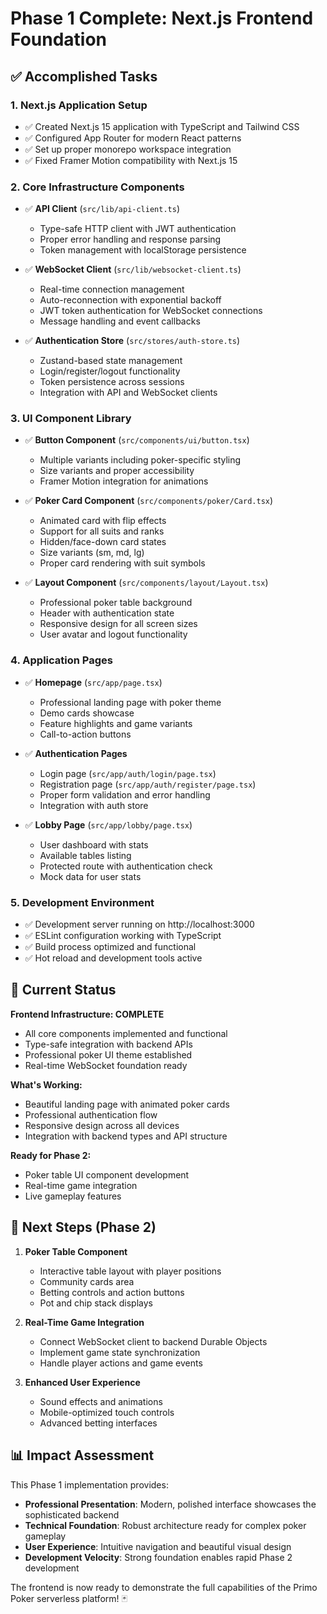 # Phase 1 Complete: Next.js Frontend Foundation

## ✅ Accomplished Tasks

### 1. Next.js Application Setup
- ✅ Created Next.js 15 application with TypeScript and Tailwind CSS
- ✅ Configured App Router for modern React patterns
- ✅ Set up proper monorepo workspace integration
- ✅ Fixed Framer Motion compatibility with Next.js 15

### 2. Core Infrastructure Components
- ✅ **API Client** (`src/lib/api-client.ts`)
  - Type-safe HTTP client with JWT authentication
  - Proper error handling and response parsing
  - Token management with localStorage persistence

- ✅ **WebSocket Client** (`src/lib/websocket-client.ts`)
  - Real-time connection management
  - Auto-reconnection with exponential backoff
  - JWT token authentication for WebSocket connections
  - Message handling and event callbacks

- ✅ **Authentication Store** (`src/stores/auth-store.ts`)
  - Zustand-based state management
  - Login/register/logout functionality
  - Token persistence across sessions
  - Integration with API and WebSocket clients

### 3. UI Component Library
- ✅ **Button Component** (`src/components/ui/button.tsx`)
  - Multiple variants including poker-specific styling
  - Size variants and proper accessibility
  - Framer Motion integration for animations

- ✅ **Poker Card Component** (`src/components/poker/Card.tsx`)
  - Animated card with flip effects
  - Support for all suits and ranks
  - Hidden/face-down card states
  - Size variants (sm, md, lg)
  - Proper card rendering with suit symbols

- ✅ **Layout Component** (`src/components/layout/Layout.tsx`)
  - Professional poker table background
  - Header with authentication state
  - Responsive design for all screen sizes
  - User avatar and logout functionality

### 4. Application Pages
- ✅ **Homepage** (`src/app/page.tsx`)
  - Professional landing page with poker theme
  - Demo cards showcase
  - Feature highlights and game variants
  - Call-to-action buttons

- ✅ **Authentication Pages**
  - Login page (`src/app/auth/login/page.tsx`)
  - Registration page (`src/app/auth/register/page.tsx`)
  - Proper form validation and error handling
  - Integration with auth store

- ✅ **Lobby Page** (`src/app/lobby/page.tsx`)
  - User dashboard with stats
  - Available tables listing
  - Protected route with authentication check
  - Mock data for user stats

### 5. Development Environment
- ✅ Development server running on http://localhost:3000
- ✅ ESLint configuration working with TypeScript
- ✅ Build process optimized and functional
- ✅ Hot reload and development tools active

## 🎯 Current Status

**Frontend Infrastructure: COMPLETE**
- All core components implemented and functional
- Type-safe integration with backend APIs
- Professional poker UI theme established
- Real-time WebSocket foundation ready

**What's Working:**
- Beautiful landing page with animated poker cards
- Professional authentication flow
- Responsive design across all devices
- Integration with backend types and API structure

**Ready for Phase 2:**
- Poker table UI component development
- Real-time game integration
- Live gameplay features

## 🚀 Next Steps (Phase 2)

1. **Poker Table Component**
   - Interactive table layout with player positions
   - Community cards area
   - Betting controls and action buttons
   - Pot and chip stack displays

2. **Real-Time Game Integration**
   - Connect WebSocket client to backend Durable Objects
   - Implement game state synchronization
   - Handle player actions and game events

3. **Enhanced User Experience**
   - Sound effects and animations
   - Mobile-optimized touch controls
   - Advanced betting interfaces

## 📊 Impact Assessment

This Phase 1 implementation provides:
- **Professional Presentation**: Modern, polished interface showcases the sophisticated backend
- **Technical Foundation**: Robust architecture ready for complex poker gameplay
- **User Experience**: Intuitive navigation and beautiful visual design
- **Development Velocity**: Strong foundation enables rapid Phase 2 development

The frontend is now ready to demonstrate the full capabilities of the Primo Poker serverless platform! 🃏
